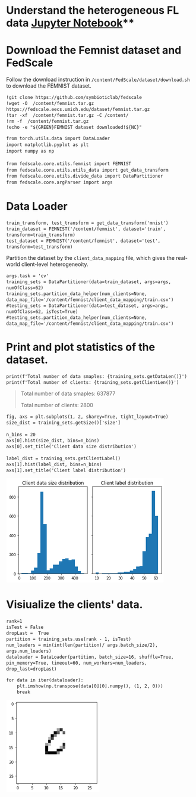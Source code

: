  
# Understand the heterogeneous FL data [Jupyter Notebook](./dataset/Femnist_stats.ipynb)**
 

# Download the Femnist dataset and FedScale
Follow the download instruction in `/content/FedScale/dataset/download.sh` to download the FEMNIST dataset.

```{code-cell} 
!git clone https://github.com/symbioticlab/fedscale
!wget -O  /content/femnist.tar.gz https://fedscale.eecs.umich.edu/dataset/femnist.tar.gz
!tar -xf  /content/femnist.tar.gz -C /content/
!rm -f  /content/femnist.tar.gz
!echo -e "${GREEN}FEMNIST dataset downloaded!${NC}"        
```


```sh
from torch.utils.data import DataLoader
import matplotlib.pyplot as plt
import numpy as np

from fedscale.core.utils.femnist import FEMNIST
from fedscale.core.utils.utils_data import get_data_transform
from fedscale.core.utils.divide_data import DataPartitioner
from fedscale.core.argParser import args 
```


# Data Loader

```{code-cell}
train_transform, test_transform = get_data_transform('mnist')
train_dataset = FEMNIST('/content/femnist', dataset='train', transform=train_transform)
test_dataset = FEMNIST('/content/femnist', dataset='test', transform=test_transform)
```

Partition the dataset by the `client_data_mapping` file, which gives the real-world client-level heterogeneoity.

```{code-cell}
args.task = 'cv'
training_sets = DataPartitioner(data=train_dataset, args=args, numOfClass=62)
training_sets.partition_data_helper(num_clients=None, data_map_file='/content/femnist/client_data_mapping/train.csv')
#testing_sets = DataPartitioner(data=test_dataset, args=args, numOfClass=62, isTest=True)
#testing_sets.partition_data_helper(num_clients=None, data_map_file='/content/femnist/client_data_mapping/train.csv')
```


# Print and plot statistics of the dataset.

```{code-cell} 
print(f'Total number of data smaples: {training_sets.getDataLen()}')
print(f'Total number of clients: {training_sets.getClientLen()}') 
```

> Total number of data smaples: 637877 
> 
> Total number of clients: 2800

```{code-cell} 
fig, axs = plt.subplots(1, 2, sharey=True, tight_layout=True)
size_dist = training_sets.getSize()['size']
 
n_bins = 20
axs[0].hist(size_dist, bins=n_bins) 
axs[0].set_title('Client data size distribution')

label_dist = training_sets.getClientLabel()
axs[1].hist(label_dist, bins=n_bins) 
axs[1].set_title('Client label distribution')
```

![](./dataset/femnist/client_label_heter.png)
 
# Visiualize the clients' data.

```{code-cell} 
rank=1
isTest = False
dropLast =  True
partition = training_sets.use(rank - 1, isTest)
num_loaders = min(int(len(partition)/ args.batch_size/2),  args.num_loaders)
dataloader = DataLoader(partition, batch_size=16, shuffle=True, pin_memory=True, timeout=60, num_workers=num_loaders, drop_last=dropLast)
```

```{code-cell}
for data in iter(dataloader):
    plt.imshow(np.transpose(data[0][0].numpy(), (1, 2, 0)))
    break
```


![](./dataset/femnist/sample_data.png)
